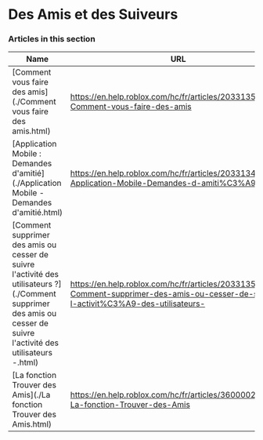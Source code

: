 # Des Amis et des Suiveurs  
### Articles in this section
Name|URL
-|-
[Comment vous faire des amis](./Comment vous faire des amis.html) |https://en.help.roblox.com/hc/fr/articles/203313580-Comment-vous-faire-des-amis
[Application Mobile : Demandes d'amitié](./Application Mobile - Demandes d'amitié.html) |https://en.help.roblox.com/hc/fr/articles/203313480-Application-Mobile-Demandes-d-amiti%C3%A9
[Comment supprimer des amis ou cesser de suivre l'activité des utilisateurs ?](./Comment supprimer des amis ou cesser de suivre l'activité des utilisateurs -.html) |https://en.help.roblox.com/hc/fr/articles/203313590-Comment-supprimer-des-amis-ou-cesser-de-suivre-l-activit%C3%A9-des-utilisateurs-
[La fonction Trouver des Amis](./La fonction Trouver des Amis.html) |https://en.help.roblox.com/hc/fr/articles/360000217903-La-fonction-Trouver-des-Amis